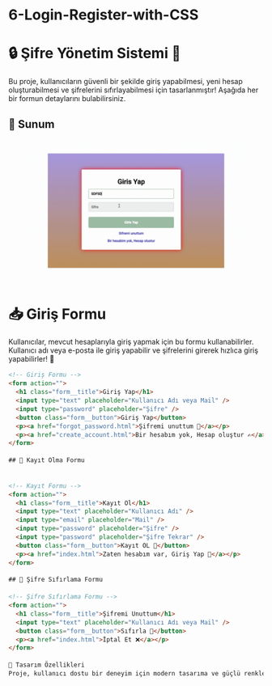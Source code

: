 # 6-Login-Register-with-CSS
# 🔒 Şifre Yönetim Sistemi 📲

Bu proje, kullanıcıların güvenli bir şekilde giriş yapabilmesi, yeni hesap oluşturabilmesi ve şifrelerini sıfırlayabilmesi için tasarlanmıştır! Aşağıda her bir formun detaylarını bulabilirsiniz.

## 💼 Sunum
![](sifre.gif)



# 📥 Giriş Formu
Kullanıcılar, mevcut hesaplarıyla giriş yapmak için bu formu kullanabilirler. Kullanıcı adı veya e-posta ile giriş yapabilir ve şifrelerini girerek hızlıca giriş yapabilirler! 🌟

```html
<!-- Giriş Formu -->
<form action="">
  <h1 class="form__title">Giriş Yap</h1>
  <input type="text" placeholder="Kullanıcı Adı veya Mail" />
  <input type="password" placeholder="Şifre" />
  <button class="form__button">Giriş Yap</button>
  <p><a href="forgot_password.html">Şifremi unuttum 🔑</a></p>
  <p><a href="create_account.html">Bir hesabım yok, Hesap oluştur ✍️</a></p>
</form>

## 📝 Kayıt Olma Formu


<!-- Kayıt Formu -->
<form action="">
  <h1 class="form__title">Kayıt Ol</h1>
  <input type="text" placeholder="Kullanıcı Adı" />
  <input type="email" placeholder="Mail" />
  <input type="password" placeholder="Şifre" />
  <input type="password" placeholder="Şifre Tekrar" />
  <button class="form__button">Kayıt OL 🚀</button>
  <p><a href="index.html">Zaten hesabım var, Giriş Yap 🔄</a></p>
</form>

## 🔑 Şifre Sıfırlama Formu

<!-- Şifre Sıfırlama Formu -->
<form action="">
  <h1 class="form__title">Şifremi Unuttum</h1>
  <input type="text" placeholder="Kullanıcı Adı veya Mail" />
  <button class="form__button">Sıfırla 🔄</button>
  <p><a href="index.html">İptal Et ❌</a></p>
</form>

🎨 Tasarım Özellikleri
Proje, kullanıcı dostu bir deneyim için modern tasarıma ve güçlü renklere sahiptir! Kullanıcılar keyifle kullanabilirler. 💻✨




